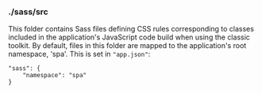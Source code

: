 ### ./sass/src

This folder contains Sass files defining CSS rules corresponding to classes
included in the application's JavaScript code build when using the classic toolkit.
By default, files in this folder are mapped to the application's root namespace, 'spa'.
This is set in `"app.json"`:

    "sass": {
        "namespace": "spa"
    }